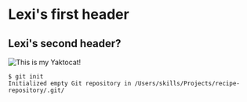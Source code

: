 # Lexi's first header
## Lexi's second header?
![This is my Yaktocat!](https://octodex.github.com/images/yaktocat.png)
```
$ git init
Initialized empty Git repository in /Users/skills/Projects/recipe-repository/.git/
```